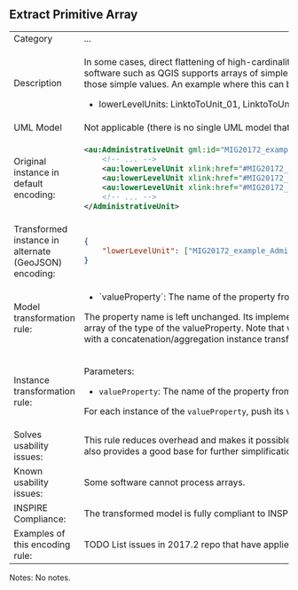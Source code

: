 ## Extract Primitive Array

<table>
<tr>
<td>Category</td>
<td>...</td>
</tr>
<tr>
<td>Description</td>
<td><p>In some cases, direct flattening of high-cardinality properties will lead to data usability issues further downstream in processes. At the same time, at least some software such as QGIS supports arrays of simple properties. This method can be used to extract the salient property of a complex property and then create an array of those simple values. An example where this can be applied is to store relationships between objects:</p>
<ul>
    <li>lowerLevelUnits: LinktoToUnit_01, LinktoToUnit_02, LinktoToUnit_03, ... </li>
</ul>
</td>
</tr>
<tr>
<td>UML Model</td>
<td>Not applicable (there is no single UML model that results from this transformation rule)</td>
</tr>
<tr>
<td>Original instance in default encoding:</td>
<td>

```xml
<au:AdministrativeUnit gml:id="MIG20172_example_AdministrativeUnit">
    <!-- ... -->
    <au:lowerLevelUnit xlink:href="#MIG20172_example_AdministrativeUnit_low1"/>
    <au:lowerLevelUnit xlink:href="#MIG20172_example_AdministrativeUnit_low2"/>
    <au:lowerLevelUnit xlink:href="#MIG20172_example_AdministrativeUnit_low3"/>
    <!-- ... -->
</AdministrativeUnit>
```
   
</td>
</tr>
<tr>
<td>Transformed instance in alternate (GeoJSON) encoding:</td>
<td>

```json
{
    "lowerLevelUnit": ["MIG20172_example_AdministrativeUnit_low1", "MIG20172_example_AdministrativeUnit_low2", "MIG20172_example_AdministrativeUnit_low3"]
}
``` 

</td>
</tr>
<tr>
<td>Model transformation rule: </td>
<td>
    <ul>
        <li>`valueProperty`: The name of the property from which to take the values to be copied to the array in the transformed instance.</li>
    </ul>
    <p>The property name is left unchanged. Its implementation type is transformed from its current type to either an array of the original type if that type was simple, or to an array of the type of the valueProperty. Note that when appied to the Default GML encoding, this rule by itself makes no difference to the encoding when not combined with a concatenation/aggregation instance transformation.</p>
</td>
</tr>
<tr>
<td>Instance transformation rule:</td>
<td><p>Parameters:</p> 
    <ul>
        <li><code>valueProperty</code>: The name of the property from which to take the values to be copied to the array in the transformed instance.</li>
    </ul>
    <p>For each instance of the <code>valueProperty</code>, push its value to the array in the target property. The order of values that are copied from the source properties should be kept.</p>
</td>
</tr>
<tr>
<td>Solves usability issues:</td>
<td>This rule reduces overhead and makes it possible to have workable transformed data structures that are not polluted by hundreds or even thousands of properties. It also provides a good base for further simplification in case the target environment does not support arrays.</td>
</tr>
<tr>
<td>Known usability issues:</td>
<td>Some software cannot process arrays.</td>
</tr>
<tr>
<td>INSPIRE Compliance:</td>
<td>The transformed model is fully compliant to INSPIRE as long as no mandatory properties other than the valueProperty have been left out.</td>
</tr>
<tr>
<td>Examples of this encoding rule:</td>
<td>TODO List issues in 2017.2 repo that have applied this pattern or very similiar ones.</td>
</tr>
</table>

Notes: No notes.
